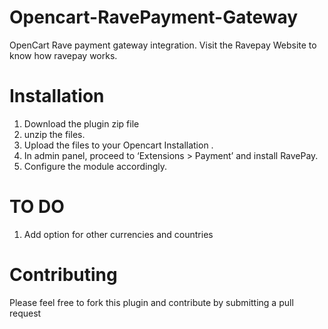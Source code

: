 # Opencart-RavePayment-Gateway
OpenCart Rave payment gateway integration. Visit the Ravepay Website to know how ravepay works. 

# Installation
1. Download the plugin zip file
2. unzip the files.
3. Upload the files to your Opencart Installation .
4. In admin panel, proceed to ‘Extensions > Payment’ and install RavePay.
5. Configure the module accordingly.


# TO DO
1. Add option for other currencies and countries

# Contributing
Please feel free to fork this plugin and contribute by submitting a pull request